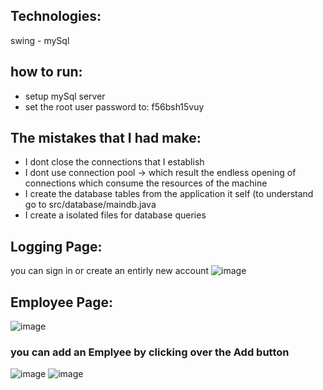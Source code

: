 ## Technologies:
swing - mySql

## how to run:
- setup mySql server
- set the root user password to: f56bsh15vuy

## The mistakes that I had make:
- I dont close the connections that I establish
- I dont use connection pool 
-> which result the endless opening of connections which consume the resources of the machine
- I create the database tables from the application it self (to understand go to  src/database/maindb.java
- I create a isolated files for database queries

## Logging Page:
you can sign in or create an entirly new account
![image](https://user-images.githubusercontent.com/89187266/183295633-c39729d7-387b-44dc-b74d-9c443b1a290b.png)

## Employee Page:
![image](https://user-images.githubusercontent.com/89187266/183295758-1743bfc4-c996-4732-8d21-d173f0fcd560.png)

### you can add an Emplyee by clicking over the Add button
![image](https://user-images.githubusercontent.com/89187266/183295849-1dbf495b-bce7-485c-9d49-8efd08c75e04.png)
![image](https://user-images.githubusercontent.com/89187266/183295852-3973c478-bef6-4bf7-a436-670be929a0f4.png)

